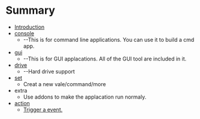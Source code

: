# Summary

* [Introduction](README.md)
* [console](console.md)
    * --This is for command line applications. You can use it to build a cmd app.
* [gui](gui.md)
    * --This is for GUI applacations. All of the GUI tool are included in it.
* [drive](drive.md)
    * --Hard drive support
* [set](set.md)
    * Creat a new vale\/command\/more
* extra
    * Use addons to make the applacation run normaly.
* [action](action.md)
    * [Trigger a event.](trigger-a-event.md)

